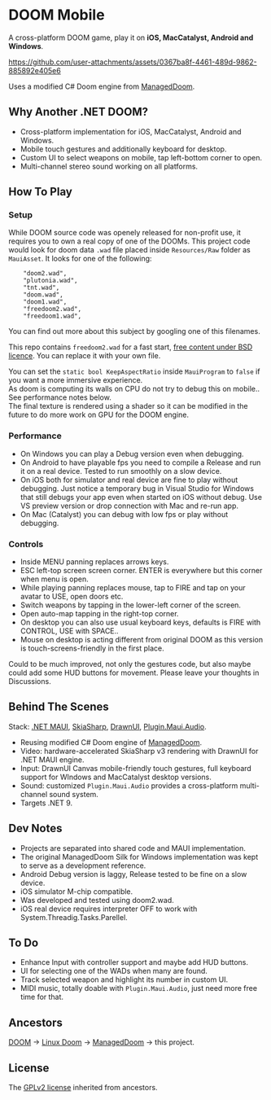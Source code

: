 # DOOM Mobile

A cross-platform DOOM game, play it on **iOS, MacCatalyst, Android and Windows**.

https://github.com/user-attachments/assets/0367ba8f-4461-489d-9862-885892e405e6

Uses a modified C# Doom engine from [ManagedDoom](https://github.com/sinshu/managed-doom).

## Why Another .NET DOOM?

* Cross-platform implementation for iOS, MacCatalyst, Android and Windows. 
* Mobile touch gestures and additionally keyboard for desktop.
* Custom UI to select weapons on mobile, tap left-bottom corner to open.
* Multi-channel stereo sound working on all platforms.

## How To Play

### Setup

While DOOM source code was openely released for non-profit use, it requires you to own a real copy of one of the DOOMs. 
This project code would look for doom data `.wad` file placed inside `Resources/Raw` folder as `MauiAsset`. It looks for one of the following:
```
    "doom2.wad",
    "plutonia.wad",
    "tnt.wad",
    "doom.wad",
    "doom1.wad",
    "freedoom2.wad",
    "freedoom1.wad",
```
You can find out more about this subject by googling one of this filenames.

This repo contains `freedoom2.wad` for a fast start, [free content under BSD licence](https://freedoom.github.io/). You can replace it with your own file.

You can set the `static bool KeepAspectRatio` inside `MauiProgram` to `false` if you want a more immersive experience.  
As doom is computing its walls on CPU do not try to debug this on mobile.. See performance notes below.  
The final texture is rendered using a shader so it can be modified in the future to do more work on GPU for the DOOM engine.  

### Performance

* On Windows you can play a Debug version even when debugging.
* On Android to have playable fps you need to compile a Release and run it on a real device. Tested to run smoothly on a slow device.
* On iOS both for simulator and real device are fine to play without debugging. Just notice a temporary bug in Visual Studio for Windows that still debugs your app even when started on iOS without debug. Use VS preview version or drop connection with Mac and re-run app.
* On Mac (Catalyst) you can debug with low fps or play without debugging.

### Controls

* Inside MENU panning replaces arrows keys.
* ESC left-top screen screen corner. ENTER is everywhere but this corner when menu is open.
* While playing panning replaces mouse, tap to FIRE and tap on your avatar to USE, open doors etc. 
* Switch weapons by tapping in the lower-left corner of the screen.
* Open auto-map tapping in the right-top corner.
* On desktop you can also use usual keyboard keys, defaults is FIRE with CONTROL, USE with SPACE..
* Mouse on desktop is acting different from original DOOM as this version is touch-screens-friendly in the first place.

Could to be much improved, not only the gestures code, but also maybe could add some HUD buttons for movement. Please leave your thoughts in Discussions.

## Behind The Scenes

Stack: [.NET MAUI](https://dotnet.microsoft.com/en-us/apps/maui), [SkiaSharp](https://github.com/mono/SkiaSharp), [DrawnUI](https://github.com/taublast/DrawnUi.Maui), [Plugin.Maui.Audio](https://github.com/jfversluis/Plugin.Maui.Audio).

* Reusing modified C# Doom engine of [ManagedDoom](https://github.com/sinshu/managed-doom).
* Video: hardware-accelerated SkiaSharp v3 rendering with DrawnUI for .NET MAUI engine.
* Input: DrawnUI Canvas mobile-friendly touch gestures, full keyboard support for WIndows and MacCatalyst desktop versions.
* Sound: customized `Plugin.Maui.Audio` provides a cross-platform multi-channel sound system.
* Targets .NET 9.

## Dev Notes

* Projects are separated into shared code and MAUI implementation.
* The original ManagedDoom Silk for Windows implementation was kept to serve as a development reference.
* Android Debug version is laggy, Release tested to be fine on a slow device.
* iOS simulator M-chip compatible.
* Was developed and tested using doom2.wad.
* iOS real device requires interpreter OFF to work with System.Threadig.Tasks.Parellel.

## To Do

* Enhance Input with controller support and maybe add HUD buttons.
* UI for selecting one of the WADs when many are found.
* Track selected weapon and highlight its number in custom UI.
* MIDI music, totally doable with `Plugin.Maui.Audio`, just need more free time for that.

## Ancestors

[DOOM](https://github.com/id-Software/DOOM) -> [Linux Doom](https://github.com/id-Software/DOOM) -> [ManagedDoom](https://github.com/sinshu/managed-doom) -> this project.

 ## License

The [GPLv2 license](LICENSE.txt) inherited from ancestors.

